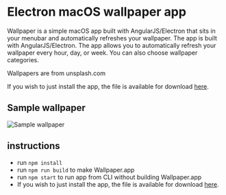 # Electron macOS wallpaper app
Wallpaper is a simple macOS app built with AngularJS/Electron that sits in your menubar and automatically refreshes your wallpaper. The app is built with AngularJS/Electron. The app allows you to automatically refresh your wallpaper every hour, day, or week. You can also choose wallpaper categories.

Wallpapers are from unsplash.com

If you wish to just install the app, the file is available for download [here](https://github.com/andypotts/macos-wallpaper-app/raw/build/Mockup.zip).

## Sample wallpaper
![Sample wallpaper](https://raw.githubusercontent.com/andypotts/macos-wallpaper-app/master/sample.jpg)

## instructions

- run `npm install`
- run `npm run build` to make Wallpaper.app
- run `npm start` to run app from CLI without building Wallpaper.app
- If you wish to just install the app, the file is available for download [here](https://github.com/andypotts/macos-wallpaper-app/raw/build/Mockup.zip).
